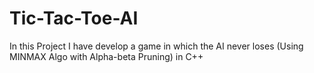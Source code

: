 # Tic-Tac-Toe-AI
In this Project I have develop a game in which the AI never loses (Using MINMAX Algo with Alpha-beta Pruning) in C++
